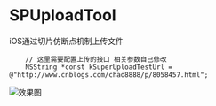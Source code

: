# SPUploadTool
iOS通过切片仿断点机制上传文件
```objc
    // 这里需要配置上传的接口 相关参数自己修改
    NSString *const kSuperUploadTestUrl = @"http://www.cnblogs.com/chao8888/p/8058457.html";
```
![效果图](./SPUploadTool/demo.png)
